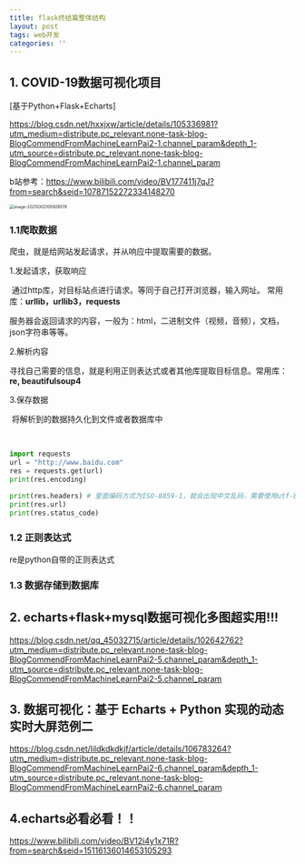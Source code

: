 ```yaml
---
title: flask终结篇整体结构
layout: post
tags: web开发
categories: ''
---
```


## 1.  COVID-19数据可视化项目

[基于Python+Flask+Echarts]

https://blog.csdn.net/hxxjxw/article/details/105336981?utm_medium=distribute.pc_relevant.none-task-blog-BlogCommendFromMachineLearnPai2-1.channel_param&depth_1-utm_source=distribute.pc_relevant.none-task-blog-BlogCommendFromMachineLearnPai2-1.channel_param

b站参考：https://www.bilibili.com/video/BV177411j7qJ?from=search&seid=10787152272334148270

<img src="D:\04_Tianchi\Tianchi_task\HonorZheng.github.io\_posts\images\image-20210302105928578.png" alt="image-20210302105928578" style="zoom:50%;" />

### 1.1爬取数据

爬虫，就是给网站发起请求，并从响应中提取需要的数据。

1.发起请求，获取响应

​		通过http库，对目标站点进行请求。等同于自己打开浏览器，输入网址。 常用库：**urllib，urllib3，requests**

​		服务器会返回请求的内容，一般为：html，二进制文件（视频，音频），文档，json字符串等等。

2.解析内容

​		寻找自己需要的信息，就是利用正则表达式或者其他库提取目标信息。常用库：**re, beautifulsoup4**

3.保存数据

​		将解析到的数据持久化到文件或者数据库中

​	

```python
import requests
url = "http://www.baidu.com"
res = requests.get(url)
print(res.encoding)

print(res.headers) # 里面编码方式为ISO-8859-1，就会出现中文乱码，需要使用utf-8编码才能解析
print(res.url)
print(res.status_code)
```



### 1.2 正则表达式

re是python自带的正则表达式

### 1.3 数据存储到数据库



## 2. echarts+flask+mysql数据可视化多图超实用!!!

https://blog.csdn.net/qq_45032715/article/details/102642762?utm_medium=distribute.pc_relevant.none-task-blog-BlogCommendFromMachineLearnPai2-5.channel_param&depth_1-utm_source=distribute.pc_relevant.none-task-blog-BlogCommendFromMachineLearnPai2-5.channel_param





## 3. 数据可视化：基于 Echarts + Python 实现的动态实时大屏范例二

https://blog.csdn.net/lildkdkdkjf/article/details/106783264?utm_medium=distribute.pc_relevant.none-task-blog-BlogCommendFromMachineLearnPai2-6.channel_param&depth_1-utm_source=distribute.pc_relevant.none-task-blog-BlogCommendFromMachineLearnPai2-6.channel_param

## 4.echarts必看必看！！

https://www.bilibili.com/video/BV12i4y1x71R?from=search&seid=15116136014653105293
